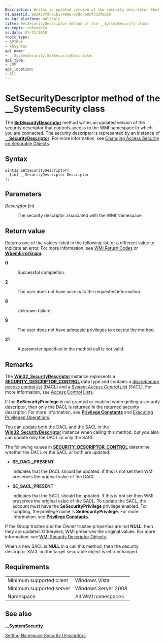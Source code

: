 ```yaml
---
Description: Writes an updated version of the security descriptor that controls access to the WMI namespace to which you are connected. The security descriptor is represented by an instance of \_\_SecurityDescriptor.
ms.assetid: e92430fd-61b1-4986-88dc-b85f502f62e6
ms.tgt_platform: multiple
title: SetSecurityDescriptor method of the __SystemSecurity class
ms.topic: reference
ms.date: 05/31/2018
topic_type: 
- APIRef
- kbSyntax
api_name: 
- __SystemSecurity.SetSecurityDescriptor
api_type: 
- COM
api_location: 
- All
---
```


# SetSecurityDescriptor method of the \_\_SystemSecurity class

The [**SetSecurityDescriptor**](https://docs.microsoft.com/windows/desktop/CIMWin32Prov/setsecuritydescriptor-method-in-class-win32-printer) method writes an updated version of the security descriptor that controls access to the WMI namespace to which you are connected. The security descriptor is represented by an instance of [**\_\_SecurityDescriptor**](--securitydescriptor.md). For more information, see [Changing Access Security on Securable Objects](changing-access-security-on-securable-objects.md).

## Syntax


```mof
uint32 SetSecurityDescriptor(
  [in] __SecurityDescriptor Descriptor
);
```



## Parameters

<dl> <dt>

*Descriptor* \[in\]
</dt> <dd>

The security descriptor associated with the WMI Namespace.

</dd> </dl>

## Return value

Returns one of the values listed in the following list, or a different value to indicate an error. For more information, see [WMI Return Codes](wmi-return-codes.md) or [**WbemErrorEnum**](/windows/desktop/api/Wbemdisp/ne-wbemdisp-wbemerrorenum).

<dl> <dt>

**0**
</dt> <dd>

Successful completion.

</dd> <dt>

**2**
</dt> <dd>

The user does not have access to the requested information.

</dd> <dt>

**8**
</dt> <dd>

Unknown failure.

</dd> <dt>

**9**
</dt> <dd>

The user does not have adequate privileges to execute the method.

</dd> <dt>

**21**
</dt> <dd>

A parameter specified in the method call is not valid.

</dd> </dl>

## Remarks

The [**Win32\_SecurityDescriptor**](https://docs.microsoft.com/previous-versions/windows/desktop/secrcw32prov/win32-securitydescriptor) instance represents a [**SECURITY\_DESCRIPTOR\_CONTROL**](https://docs.microsoft.com/windows/desktop/SecAuthZ/security-descriptor-control) data type and contains a [*discretionary access control list*](https://docs.microsoft.com/windows/desktop/SecGloss/d-gly) (DACL) and a [*System Access Control List*](https://docs.microsoft.com/windows/desktop/SecGloss/a-gly) (SACL). For more information, see [Access Control Lists](https://docs.microsoft.com/windows/desktop/SecAuthZ/access-control-lists).

If the **SeSecurityPrivilege** is not granted or enabled when getting a security descriptor, then only the DACL is returned in the returned security descriptor. For more information, see [**Privilege Constants**](privilege-constants.md) and [Executing Privileged Operations](executing-privileged-operations.md).

You can update both the DACL and the SACL in the [**Win32\_SecurityDescriptor**](https://docs.microsoft.com/previous-versions/windows/desktop/secrcw32prov/win32-securitydescriptor) instance when calling this method, but you also can update only the DACL or only the SACL.

The following values in [**SECURITY\_DESCRIPTOR\_CONTROL**](https://docs.microsoft.com/windows/desktop/SecAuthZ/security-descriptor-control) determine whether the DACL or the SACL or both are updated.

-   **SE\_DACL\_PRESENT**

    Indicates that the DACL should be updated. If this is not set then WMI preserves the original value of the DACL.

-   **SE\_SACL\_PRESENT**

    Indicates that the SACL should be updated. If this is not set then WMI preserves the original value of the SACL. To update the SACL, the account must have the **SeSecurityPrivilege** privilege enabled. For scripting, the privilege name is **SeSecurityPrivilege**. For more information, see [**Privilege Constants**](privilege-constants.md).

If the Group trustee and the Owner trustee properties are not **NULL**, then they are updated. Otherwise, WMI preserves the original values. For more information, see [WMI Security Descriptor Objects](wmi-security-descriptor-objects.md).

When a new SACL is **NULL** in a call this method, then the security descriptor SACL on the target securable object is left unchanged.

## Requirements



|                                     |                                |
|-------------------------------------|--------------------------------|
| Minimum supported client<br/> | Windows Vista<br/>       |
| Minimum supported server<br/> | Windows Server 2008<br/> |
| Namespace<br/>                | All WMI namespaces<br/>  |



## See also

<dl> <dt>

[**\_\_SystemSecurity**](--systemsecurity.md)
</dt> <dt>

[Setting Namepace Security Descriptors](setting-namespace-security-descriptors.md)
</dt> </dl>

 

 




